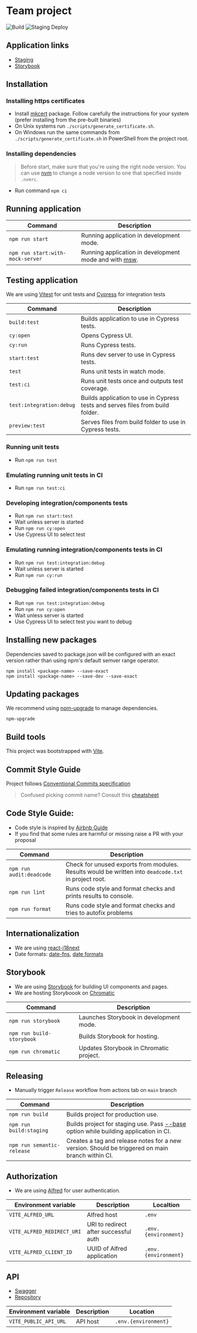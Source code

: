 # Team project

![Build](https://github.com/cybergizer-hq/team-front/actions/workflows/main.yml/badge.svg?branch=main)
![Staging Deploy](https://github.com/cybergizer-hq/team-front/actions/workflows/deploy_staging.yml/badge.svg?branch=main)

## Application links

- [Staging](https://d2xyex20ve59hj.cloudfront.net/)
- [Storybook](https://main--63494e41f8bea2d9d59c6279.chromatic.com/)

## Installation

### Installing https certificates

- Install [mkcert](https://github.com/FiloSottile/mkcert) package. Follow carefully the instructions for your system (prefer installing from the pre-built binaries)
- On Unix systems run `./scripts/generate_certificate.sh`.
- On Windows run the same commands from `./scripts/generate_certificate.sh` in PowerShell from the project root.

### Installing dependencies

> Before start, make sure that you're using the right node version.
> You can use [nvm](https://github.com/nvm-sh/nvm)
> to change a node version to one that specified inside `.nvmrc`.

- Run command `npm ci`

## Running application

| Command                          | Description                                                                |
| -------------------------------- | -------------------------------------------------------------------------- |
| `npm run start`                  | Running application in development mode.                                   |
| `npm run start:with-mock-server` | Running application in development mode and with [msw](https://mswjs.io/). |

## Testing application

We are using [Vitest](https://vitest.dev/) for unit tests and [Cypress](https://docs.cypress.io/guides/getting-started/installing-cypress) for integration tests

| Command                  | Description                                                                    |
| ------------------------ | ------------------------------------------------------------------------------ |
| `build:test`             | Builds application to use in Cypress tests.                                    |
| `cy:open`                | Opens Cypress UI.                                                              |
| `cy:run`                 | Runs Cypress tests.                                                            |
| `start:test`             | Runs dev server to use in Cypress tests.                                       |
| `test`                   | Runs unit tests in watch mode.                                                 |
| `test:ci`                | Runs unit tests once and outputs test coverage.                                |
| `test:integration:debug` | Builds application to use in Cypress tests and serves files from build folder. |
| `preview:test`           | Serves files from build folder to use in Cypress tests.                        |

### Running unit tests

- Run `npm run test`

### Emulating running unit tests in CI

- Run `npm run test:ci`

### Developing integration/components tests

- Run `npm run start:test`
- Wait unless server is started
- Run `npm run cy:open`
- Use Cypress UI to select test

### Emulating running integration/components tests in CI

- Run `npm run test:integration:debug`
- Wait unless server is started
- Run `npm run cy:run`

### Debugging failed integration/components tests in CI

- Run `npm run test:integration:debug`
- Run `npm run cy:open`
- Wait unless server is started
- Use Cypress UI to select test you want to debug

## Installing new packages

Dependencies saved to package.json will be configured with an exact version rather than using npm's default semver range operator.

```shell
npm install <package-name> --save-exact
npm install <package-name> --save-dev --save-exact
```

## Updating packages

We recommend using [npm-upgrade](https://www.npmjs.com/package/npm-upgrade) to manage dependencies.

```shell
npm-upgrade
```

## Build tools

This project was bootstrapped with [Vite](https://vitejs.dev/).

## Commit Style Guide

Project follows [Conventional Commits specification](https://www.conventionalcommits.org/en/v1.0.0/)

> Confused picking commit name? Consult this [cheatsheet](https://kapeli.com/cheat_sheets/Conventional_Commits.docset/Contents/Resources/Documents/index)

## Code Style Guide:

- Code style is inspired by [Airbnb Guide](https://github.com/airbnb/javascript#airbnb-javascript-style-guide)
- If you find that some rules are harmful or missing raise a PR with your proposal

| Command                  | Description                                                                                          |
| ------------------------ | ---------------------------------------------------------------------------------------------------- |
| `npm run audit:deadcode` | Check for unused exports from modules. Results would be written into `deadcode.txt` in project root. |
| `npm run lint`           | Runs code style and format checks and prints results to console.                                     |
| `npm run format`         | Runs code style and format checks and tries to autofix problems                                      |

## Internationalization

- We are using [react-i18next](https://react.i18next.com/)
- Date formats: [date-fns](https://date-fns.org/), [date formats](https://date-fns.org/v2.29.3/docs/format)

## Storybook

- We are using [Storybook](https://storybook.js.org/docs/react/writing-stories/introduction) for building UI components and pages.
- We are hosting Storyboook on [Chromatic](https://www.chromatic.com/library?appId=63494e41f8bea2d9d59c6279)

| Command                   | Description                             |
| ------------------------- | --------------------------------------- |
| `npm run storybook`       | Launches Storybook in development mode. |
| `npm run build-storybook` | Builds Storybook for hosting.           |
| `npm run chromatic`       | Updates Storybook in Chromatic project. |

## Releasing

- Manually trigger `Release` workflow from actions tab on `main` branch

| Command                    | Description                                                                                                                                |
| -------------------------- | ------------------------------------------------------------------------------------------------------------------------------------------ |
| `npm run build`            | Builds project for production use.                                                                                                         |
| `npm run build:staging`    | Builds project for staging use. Pass [--base](https://vitejs.dev/config/shared-options.html#base) option while building application in CI. |
| `npm run semantic-release` | Creates a tag and release notes for a new version. Should be triggered on main branch within CI.                                           |

## Authorization

- We are using [Alfred](https://github.com/cybergizer-hq/alfred#on-the-frontend) for user authentication.

| Environment variable       | Description                           | Localtion            |
| -------------------------- | ------------------------------------- | -------------------- |
| `VITE_ALFRED_URL`          | Alfred host                           | `.env`               |
| `VITE_ALFRED_REDIRECT_URI` | URI to redirect after successful auth | `.env.{environment}` |
| `VITE_ALFRED_CLIENT_ID`    | UUID of Alfred application            | `.env.{environment}` |

## API

- [Swagger](https://team-stage.cybergizer.com/api-docs/index.html#/Employees/get_employees)
- [Repository](https://github.com/cybergizer-hq/team)

| Environment variable  | Description | Location             |
| --------------------- | ----------- | -------------------- |
| `VITE_PUBLIC_API_URL` | API host    | `.env.{environment}` |
